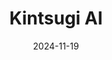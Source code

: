 ---  
layout: startup_page  
title: "Kintsugi AI"  
id: "trykintsugi.com"  
permalink: "/kintsugiaitrykintsugi.com11192024/"  
website: "https://trykintsugi.com/"  
funding_round: "Series A"  
funding_amount: "$10M"  
investors: "Airwallex, GSRVentures, WestWave Capital, Link Ventures, Venture Highway, KyberKnight, Plug and Play, DeVC"  
about: "Kintsugi AI automates sales tax compliance for businesses with its platform, providing real-time nexus monitoring, AI-driven product categorization, and automated tax calculations, filings, and exemption certificate handling. Its goal is to simplify and streamline sales tax management, allowing businesses to focus on growth."  
markets: "Fintech, AI, Software"  
hq: "San Francisco, California, United States"  
founded_year: "2022"  
linkedin: "https://www.linkedin.com/company/kintsugi-ai"  
twitter: ""  
instagram: ""  
facebook: ""  
crunchbase: "https://www.crunchbase.com/organization/kintsugi-0524"  
pitchbook: "https://pitchbook.com/profiles/company/519953-77"  

date_display: "19-Nov-2024"  
date: "2024-11-19"

# SEO Optimization  
meta_title: "Kintsugi AI - Series A Funding ($10M)"  
meta_description: "Kintsugi AI, Kintsugi AI automates sales tax compliance for businesses with its platform, providing real-time nexus monitoring, AI-driven product categorization, a..."  
meta_keywords: "Kintsugi AI, Fintech, AI, Software, Series A funding"  
canonical_url: "https://startup.projectstartups.com/kintsugiaitrykintsugi.com11192024/"  
---
